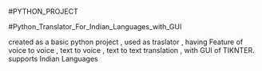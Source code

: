 #PYTHON_PROJECT


#Python_Translator_For_Indian_Languages_with_GUI



created as a basic python project , used as traslator , having Feature of voice to voice , text to voice , text to text translation , with GUI of TIKNTER.
supports Indian Languages

